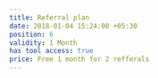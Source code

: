 ```yaml
---
title: Referral plan
date: 2018-01-04 15:24:00 +05:30
position: 6
validity: 1 Month
has tool access: true
price: Free 1 month for 2 refferals
---
```


